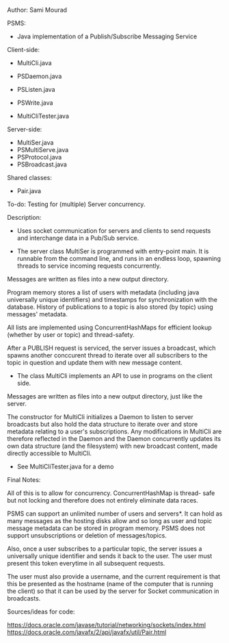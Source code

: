 Author:
Sami Mourad

PSMS:

- Java implementation of a Publish/Subscribe Messaging Service

Client-side:

- MultiCli.java
- PSDaemon.java
- PSListen.java
- PSWrite.java

- MultiCliTester.java

Server-side:

- MultiSer.java
- PSMultiServe.java
- PSProtocol.java
- PSBroadcast.java

Shared classes:

- Pair.java


To-do:
Testing for (multiple) Server concurrency.


Description:

- Uses socket communication for servers and clients to send requests
and interchange data in a Pub/Sub service.

- The server class MultiSer is programmed with entry-point main.
It is runnable from the command line, and runs in an endless loop,
spawning threads to service incoming requests concurrently.

Messages are written as files into a new output directory.

Program memory stores a list of users with metadata (including java
universally unique identifiers) and timestamps for synchronization
with the database. History of publications to a topic is also stored
(by topic) using messages' metadata.

All lists are implemented using ConcurrentHashMaps for efficient lookup
(whether by user or topic) and thread-safety.

After a PUBLISH request is serviced, the server issues a broadcast,
which spawns another conccurent thread to iterate over all subscribers
to the topic in question and update them with new message content.

- The class MultiCli implements an API to use in programs on the
client side.

Messages are written as files into a new output directory, just like
the server.

The constructor for MultiCli initializes a Daemon to listen to server
broadcasts but also hold the data structure to iterate over and store
metadata relating to a user's subscriptions. Any modifications in
MultiCli are therefore reflected in the Daemon and the Daemon 
concurrently updates its own data structure (and the filesystem) with
new broadcast content, made directly accessible to MultiCli.

- See MultiCliTester.java for a demo


Final Notes:

All of this is to allow for concurrency. ConcurrentHashMap is thread-
safe but not locking and therefore does not entirely eliminate
data races.

PSMS can support an unlimited number of users and servers*. It can
hold as many messages as the hosting disks allow and so long as
user and topic message metadata can be stored in program memory.
PSMS does not support unsubscriptions or deletion of messages/topics.

Also, once a user subscribes to a particular topic, the server
issues a universally unique identifier and sends it back to the user.
The user must present this token everytime in all subsequent requests.

The user must also provide a username, and the current requirement is
that this be presented as the hostname (name of the computer that is
running the client) so that it can be used by the server for Socket
communication in broadcasts.


Sources/ideas for code:

https://docs.oracle.com/javase/tutorial/networking/sockets/index.html
https://docs.oracle.com/javafx/2/api/javafx/util/Pair.html
